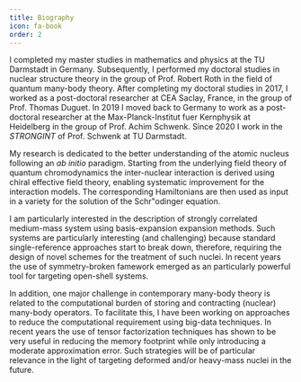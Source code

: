 ```yaml
---
title: Biography
icon: fa-book
order: 2
---
```


I completed my master studies in mathematics and physics at the TU Darmstadt in Germany.
Subsequently, I performed my doctoral studies in nuclear structure theory in the group of Prof. Robert Roth in the field of quantum many-body theory. After completing my doctoral studies in 2017, I worked as a post-doctoral researcher at CEA Saclay, France, in the group of Prof. Thomas Duguet.
In 2019 I moved back to Germany to work as a post-doctoral researcher at the Max-Planck-Institut fuer Kernphysik at Heidelberg in the group of Prof. Achim Schwenk. Since 2020 I work in the *STRONGINT* of Prof. Schwenk at TU Darmstadt.

My research is dedicated to the better understanding of the atomic nucleus following an *ab initio* paradigm.
Starting from the underlying field theory of quantum chromodynamics the inter-nuclear interaction is derived using chiral effective field theory, enabling systematic improvement for the interaction models.
The corresponding Hamiltonians are then used as input in a variety for the solution of the Schr"odinger equation.

I am particularly interested in the description of strongly correlated medium-mass system using basis-expansion expansion methods. Such systems are particularly interesting (and challenging) because standard single-reference approaches start to break down, therefore, requiring the design of novel schemes for the treatment of such nuclei.
In recent years the use of symmetry-broken famework emerged as an particularly powerful tool for targeting open-shell systems.

In addition, one major challenge in contemporary many-body theory is related to the computational burden of storing and contracting (nuclear) many-body operators. To facilitate this, I have been working on approaches to reduce the computational requirement using big-data techniques. In recent years the use of tensor factorization techniques has shown to be very useful in reducing the memory footprint while only introducing a moderate approximation error.
Such strategies will be of particular relevance in the light of targeting deformed and/or heavy-mass nuclei in the future.
